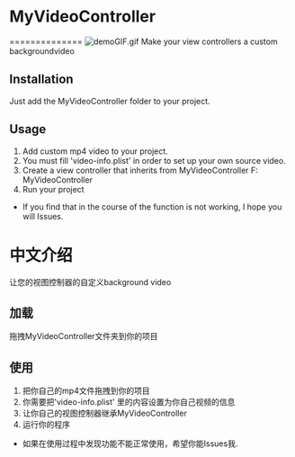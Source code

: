 # MyVideoController
==============
![demoGIF.gif](https://github.com/xiyuxifeng/MyVideoController/demo.gif)
Make your view controllers a custom backgroundvideo

## Installation
Just add the MyVideoController folder to your project.

## Usage
1. Add  custom mp4 video to your project.
2. You must fill 'video-info.plist' in order to set up your own source video.
3. Create a  view controller that inherits from MyVideoController  F: MyVideoController
4. Run your project

* If you find that in the course of the function is not working, I hope you will Issues.

中文介绍
==============

让您的视图控制器的自定义background video

## 加载
拖拽MyVideoController文件夹到你的项目

## 使用

1. 把你自己的mp4文件拖拽到你的项目
2. 你需要把'video-info.plist' 里的内容设置为你自己视频的信息
3. 让你自己的视图控制器继承MyVideoController
4. 运行你的程序

* 如果在使用过程中发现功能不能正常使用，希望你能Issues我.


